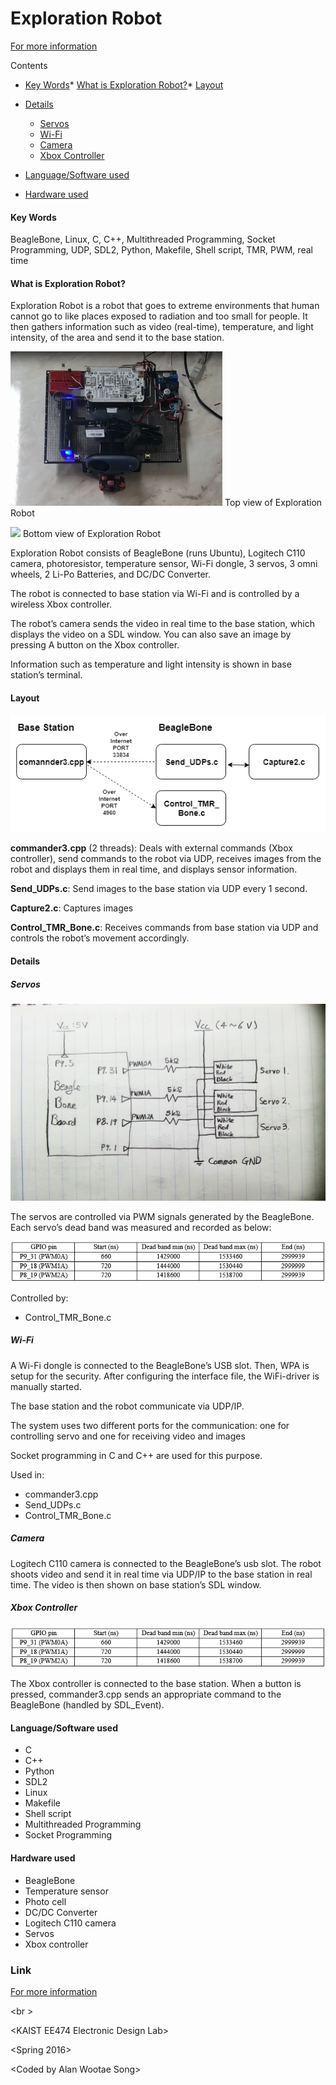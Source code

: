
# Exploration Robot
[For more information](https://awsong.000webhostapp.com/project/exploration_robot.html)

Contents
*   [Key Words](#toc_key)*   [What is Exploration Robot?](#toc_whatis)*   [Layout](#toc_layout)

*   [Details](#toc_details)
    *   [Servos](#toc_servos)
    *   [Wi-Fi](#toc_wifi)
    *   [Camera](#toc_camera)
    *   [Xbox Controller](#toc_xbox)
*   [Language/Software used](#toc_lan)
*   [Hardware used](#toc_hard)
#### Key Words

BeagleBone, Linux, C, C++, Multithreaded Programming, Socket Programming, UDP, SDL2, Python, Makefile, Shell script, TMR, PWM, real time

#### What is Exploration Robot?

Exploration Robot is a robot that goes to extreme environments that human cannot go to like places exposed to radiation and too small for people. It then gathers information such as video (real-time), temperature, and light intensity, of the area and send it to the base station.

![](github_img/er_top.png)
Top view of Exploration Robot

![](github_img/er_bot.png)
Bottom view of Exploration Robot

Exploration Robot consists of BeagleBone (runs Ubuntu), Logitech C110 camera, photoresistor, temperature sensor, Wi-Fi dongle, 3 servos, 3 omni wheels, 2 Li-Po Batteries, and DC/DC Converter.

The robot is connected to base station via Wi-Fi and is controlled by a wireless Xbox controller.

The robot’s camera sends the video in real time to the base station, which displays the video on a SDL window. You can also save an image by pressing A button on the Xbox controller.

Information such as temperature and light intensity is shown in base station’s terminal.

#### Layout

![](github_img/er_layout.png)  

**commander3.cpp** (2 threads): Deals with external commands (Xbox controller), send commands to the robot via UDP, receives images from the robot and displays them in real time, and displays sensor information.

**Send_UDPs.c**: Send images to the base station via UDP every 1 second.

**Capture2.c**: Captures images

**Control_TMR_Bone.c**: Receives commands from base station via UDP and controls the robot’s movement accordingly.

#### Details

##### Servos

![](github_img/er_circuit.png)  

The servos are controlled via PWM signals generated by the BeagleBone. Each servo’s dead band was measured and recorded as below:

![](github_img/er_chart.png)

Controlled by:

*   Control_TMR_Bone.c

##### Wi-Fi

A Wi-Fi dongle is connected to the BeagleBone’s USB slot. Then, WPA is setup for the security. After configuring the interface file, the WiFi-driver is manually started.

The base station and the robot communicate via UDP/IP.

The system uses two different ports for the communication: one for controlling servo and one for receiving video and images

Socket programming in C and C++ are used for this purpose.

Used in:

*   commander3.cpp
*   Send_UDPs.c
*   Control_TMR_Bone.c

##### Camera

Logitech C110 camera is connected to the BeagleBone’s usb slot. The robot shoots video and send it in real time via UDP/IP to the base station in real time. The video is then shown on base station’s SDL window.

##### Xbox Controller

![](github_img/er_chart.png)

The Xbox controller is connected to the base station. When a button is pressed, commander3.cpp sends an appropriate command to the BeagleBone (handled by SDL_Event).

#### Language/Software used

*   C
*   C++
*   Python
*   SDL2
*   Linux
*   Makefile
*   Shell script
*   Multithreaded Programming
*   Socket Programming

#### Hardware used

*   BeagleBone
*   Temperature sensor
*   Photo cell
*   DC/DC Converter
*   Logitech C110 camera
*   Servos
*   Xbox controller

### Link
[For more information](https://awsong.000webhostapp.com/project/exploration_robot.html)

<br \>

\<KAIST EE474 Electronic Design Lab>

\<Spring 2016>

\<Coded by Alan Wootae Song>